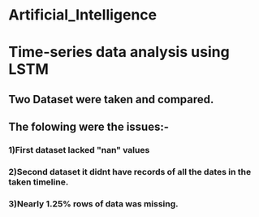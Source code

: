 # Artificial_Intelligence
# Time-series data analysis using LSTM

## Two Dataset were taken and compared. 

## The folowing were the issues:-

### 1)First dataset lacked "nan" values
### 2)Second dataset it didnt have records of all the dates in the taken timeline.
### 3)Nearly 1.25% rows of data was missing.
